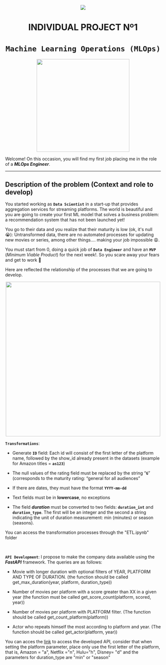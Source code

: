 <p align=center><img src=https://d31uz8lwfmyn8g.cloudfront.net/Assets/logo-henry-white-lg.png><p>

# <h1 align=center> **INDIVIDUAL PROJECT Nº1** </h1>

# <h1 align=center>**`Machine Learning Operations (MLOps)`**</h1>

<p align="center">
<img src="https://user-images.githubusercontent.com/67664604/217914153-1eb00e25-ac08-4dfa-aaf8-53c09038f082.png"  height=300>
</p>

Welcome! On this occasion, you will find my first job placing me in the role of a ***MLOps Engineer***.  

<hr>  

## **Description of the problem (Context and role to develop)**

You started working as **`Data Scientist`** in a start-up that provides aggregation services for streaming platforms. The world is beautiful and you are going to create your first ML model that solves a business problem: a recommendation system that has not been launched yet!

You go to their data and you realize that their maturity is low (ok, it's null :sob:): Untransformed data, there are no automated processes for updating new movies or series, among other things…. making your job impossible :weary:.

You must start from 0, doing a quick job of **`Data Engineer`** and have an **`MVP`** (_Minimum Viable Product_) for the next week!. So you scare away your fears and get to work :muscle:

Here are reflected the relationship of the processes that we are going to develop.

<p align="center">
<img src="https://github.com/HX-PRomero/PI_ML_OPS/blob/main/src/DiagramaConceptualDelFlujoDeProcesos.png"  height=500>
</p>


**`Transformations`**:

+ Generate **`ID`** field: Each id will consist of the first letter of the platform name, followed by the show_id already present in the datasets (example for Amazon titles = **`as123`**)

+ The null values of the rating field must be replaced by the string “**`G`**” (corresponds to the maturity rating: “general for all audiences”

+ If there are dates, they must have the format **`YYYY-mm-dd`**

+ Text fields must be in **lowercase**, no exceptions


+ The field ***duration*** must be converted to two fields: **`duration_int`** and **`duration_type`**. The first will be an integer and the second a string indicating the unit of duration measurement: min (minutes) or season (seasons).

You can access the transformation processes through the "ETL.ipynb" folder

<br/>

**`API Development`**: I propose to make the company data available using the ***FastAPI*** framework. The queries are as follows:

+ Movie with longer duration with optional filters of YEAR, PLATFORM AND TYPE OF DURATION. (the function should be called get_max_duration(year, platform, duration_type))

+ Number of movies per platform with a score greater than XX in a given year (the function must be called get_score_count(platform, scored, year))

+ Number of movies per platform with PLATFORM filter. (The function should be called get_count_platform(platform))

+ Actor who repeats himself the most according to platform and year. (The function should be called get_actor(platform, year))

You can acces the [link](https://proyecto-individual1.onrender.com/docs) to access the developed API, consider that when setting the platform parameter, place only use the first letter of the platform, that is, Amazon = "a", Netflix ="n", Hulu="h", Disney= "d" and the parameters for duration_type are "min" or "season"

<br/>

